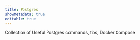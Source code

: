 ```yaml
---
title: Postgres
showMetadata: true
editable: true
---
```


Collection of Useful Postgres commands, tips, Docker Compose
